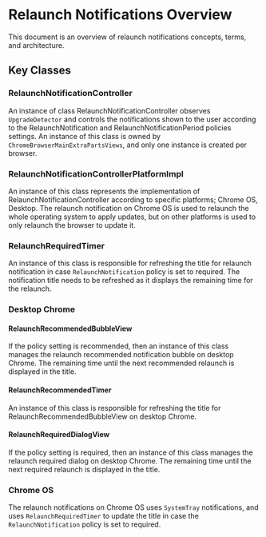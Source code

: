 # Relaunch Notifications Overview

This document is an overview of relaunch notifications concepts, terms, and
architecture.

## Key Classes

### RelaunchNotificationController

An instance of class RelaunchNotificationController observes `UpgradeDetector`
and controls the notifications shown to the user according to the
RelaunchNotification and RelaunchNotificationPeriod policies settings.
An instance of this class is owned by `ChromeBrowserMainExtraPartsViews`, and
only one instance is created per browser.

### RelaunchNotificationControllerPlatformImpl

An instance of this class represents the implementation of
RelaunchNotificationController according to specific platforms; Chrome OS,
Desktop.
The relaunch notification on Chrome OS is used to relaunch the whole operating
system to apply updates, but on other platforms is used to only relaunch the
browser to update it.

### RelaunchRequiredTimer

An instance of this class is responsible for refreshing the title for relaunch
notification in case `RelaunchNotification` policy is set to required.
The notification title needs to be refreshed as it displays the remaining time
for the relaunch.

### **Desktop Chrome**

#### RelaunchRecommendedBubbleView

If the policy setting is recommended, then  an instance of this class manages
the relaunch recommended notification bubble on desktop Chrome. The remaining
time until the next recommended relaunch is displayed in the title.

#### RelaunchRecommendedTimer

An instance of this class is responsible for refreshing the title for
RelaunchRecommendedBubbleView on desktop Chrome.

#### RelaunchRequiredDialogView

If the policy setting is required, then an instance of this class manages the
relaunch required dialog on desktop Chrome. The remaining time until the next
required relaunch is displayed in the title.

### **Chrome OS**

The relaunch notifications on Chrome OS uses `SystemTray` notifications, and
uses `RelaunchRequiredTimer` to update the title in case the
`RelaunchNotification` policy is set to required.
